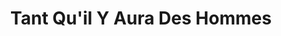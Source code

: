 ---
title: "Tant Qu'il Y Aura Des Hommes"
url: /rouen/tant-quil-y-aura-des-hommes/
shop: vêtements
---